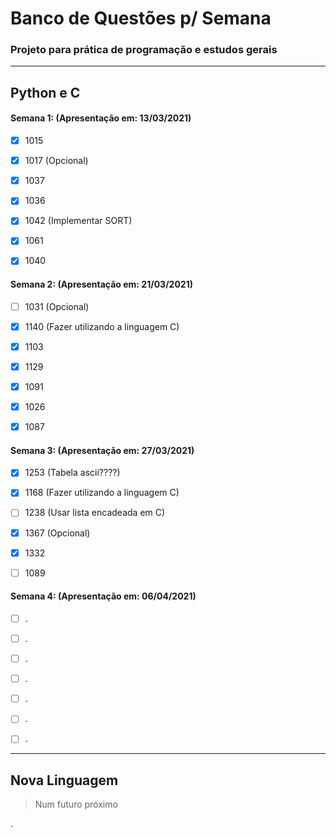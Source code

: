 # Banco de Questões p/ Semana

### Projeto para prática de programação e estudos gerais


---

## Python e C

#### Semana 1: (Apresentação em: 13/03/2021)

- [x] 1015

- [x] 1017 (Opcional)

- [x] 1037

- [x] 1036

- [x] 1042 (Implementar SORT)

- [x] 1061

- [x] 1040


#### Semana 2: (Apresentação em: 21/03/2021)


- [ ] 1031 (Opcional)

- [x] 1140 (Fazer utilizando a linguagem C)

- [x] 1103

- [x] 1129

- [x] 1091

- [x] 1026

- [x] 1087



#### Semana 3: (Apresentação em: 27/03/2021)

- [x] 1253 (Tabela ascii????)

- [x] 1168 (Fazer utilizando a linguagem C)

- [ ] 1238 (Usar lista encadeada em C)

- [x] 1367 (Opcional)

- [x] 1332

- [ ] 1089




#### Semana 4: (Apresentação em: 06/04/2021)

- [ ] .

- [ ] .

- [ ] .

- [ ] .

- [ ] .

- [ ] .

- [ ] .

---

## Nova Linguagem

> Num futuro próximo

.
